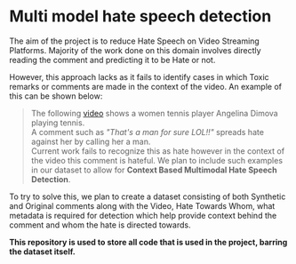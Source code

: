 # Multi model hate speech detection
The aim of the project is to reduce Hate Speech on Video Streaming Platforms.
Majority of the work done on this domain involves directly reading the comment and predicting it to be Hate or not.

However, this approach lacks as it fails to identify cases in which Toxic remarks or comments are made in the context of the video. An example of this can be shown below:
> The following [video](https://www.bitchute.com/video/2XXGIFJmsPH7/) shows a women tennis player Angelina Dimova playing tennis. <br> A comment such as *"That's a man for sure LOL!!"* spreads hate against her by calling her a man.
<br> Current work fails to recognize this as hate however in the context of the video this comment is hateful. We plan to include such examples in our dataset to allow for **Context Based Multimodal Hate Speech Detection**.

To try to solve this, we plan to create a dataset consisting of both Synthetic and Original comments along with the Video, Hate Towards Whom, what metadata is required for detection which help provide context behind the comment and whom the hate is directed towards.

**This repository is used to store all code that is used in the project, barring the dataset itself.**
